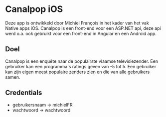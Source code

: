 # Canalpop iOS
Deze app is ontwikkeld door Michiel François in het kader van het vak Native apps iOS.
Canalpop is een front-end voor een ASP.NET api, deze api werd o.a. ook gebruikt voor een front-end in Angular en een Android app.

## Doel
Canalpop is een enquête naar de populairste vlaamse televisiezender. Een gebruiker kan een programma's ratings geven van -5 tot 5. Een gebruiker kan zijn eigen meest populaire zenders zien en die van alle gebruikers samen.

## Credentials
* gebruikersnaam -> michielFR
* wachtwoord -> wachtwoord
